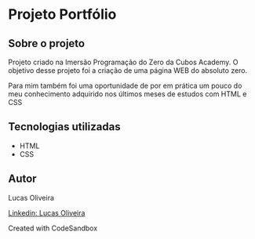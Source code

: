 <h1 align="start"> Projeto Portfólio </h1>

<h2 align="start"> Sobre o projeto </h2>

<p> Projeto criado na Imersão Programação do Zero da Cubos Academy. O objetivo desse projeto foi a criação de uma página WEB do absoluto zero.</p>
<p>  Para mim também foi uma oportunidade de por em prática um pouco do meu conhecimento adquirido nos últimos meses de estudos com HTML e CSS </p>

<h2 align="start"> Tecnologias utilizadas </h2>

<ul>
<li>
HTML
</li>
<li>
CSS
</li>
</ul>

<h2 align="start"> Autor </h2>

<p> Lucas Oliveira </p>
<a href="https://www.linkedin.com/in/lucas-oliveira-5b8a5532/" target="_blank" rel="noopener noreferrer">Linkedin: Lucas Oliveira</a>

Created with CodeSandbox
